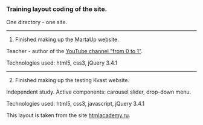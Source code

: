 
### Training layout coding of the site.

One directory - one site.

---

1. Finished making up the MartaUp website. 

Teacher - author of the [YouTube channel "from 0 to 1"](https://www.youtube.com/channel/UCE_w6FxGfRKH2fU76raVeog).

Technologies used: html5, css3, jQuery 3.4.1

---

2. Finished making up the testing Kvast website.

Independent study. Active components: carousel slider, drop-down menu.

Technologies used: html5, css3, javascript, jQuery 3.4.1

This layout is taken from the site [htmlacademy.ru](https://htmlacademy.ru/).
